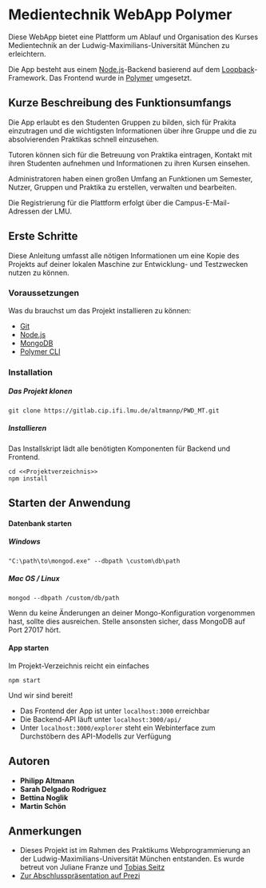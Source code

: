 # Medientechnik WebApp Polymer

Diese WebApp bietet eine Plattform um Ablauf und Organisation des Kurses Medientechnik an der Ludwig-Maximilians-Universität München zu erleichtern.

Die App besteht aus einem [Node.js](https://nodejs.org/)-Backend basierend auf dem [Loopback](http://loopback.io/)-Framework. Das Frontend wurde in [Polymer](https://www.polymer-project.org/) umgesetzt.

## Kurze Beschreibung des Funktionsumfangs

Die App erlaubt es den Studenten Gruppen zu bilden, sich für Prakita einzutragen und die wichtigsten Informationen über ihre Gruppe und die zu absolvierenden Praktikas schnell einzusehen.

Tutoren können sich für die Betreuung von Praktika eintragen, Kontakt mit ihren Studenten aufnehmen und Informationen zu ihren Kursen einsehen.

Administratoren haben einen großen Umfang an Funktionen um Semester, Nutzer, Gruppen und Praktika zu erstellen, verwalten und bearbeiten.

Die Registrierung für die Plattform erfolgt über die Campus-E-Mail-Adressen der LMU.

## Erste Schritte

Diese Anleitung umfasst alle nötigen Informationen um eine Kopie des Projekts auf deiner lokalen Maschine zur Entwicklung- und Testzwecken nutzen zu können.

### Voraussetzungen

Was du brauchst um das Projekt installieren zu können:

* [Git](https://git-scm.com/)
* [Node.js](https://nodejs.org/)
* [MongoDB](https://www.mongodb.com/download-center)
* [Polymer CLI](https://www.polymer-project.org/2.0/docs/tools/polymer-cli)

### Installation

##### Das Projekt klonen

```
git clone https://gitlab.cip.ifi.lmu.de/altmannp/PWD_MT.git
```

##### Installieren

Das Installskript lädt alle benötigten Komponenten für Backend und Frontend.

```
cd <<Projektverzeichnis>>
npm install
```

## Starten der Anwendung

#### Datenbank starten

##### Windows

```
"C:\path\to\mongod.exe" --dbpath \custom\db\path
```

##### Mac OS / Linux

```
mongod --dbpath /custom/db/path
```

Wenn du keine Änderungen an deiner Mongo-Konfiguration vorgenommen hast, sollte dies ausreichen. Stelle ansonsten sicher, dass MongoDB auf Port 27017 hört.

#### App starten

Im Projekt-Verzeichnis reicht ein einfaches

```
npm start
```

Und wir sind bereit!

* Das Frontend der App ist unter `localhost:3000` erreichbar
* Die Backend-API läuft unter `localhost:3000/api/`
* Unter `localhost:3000/explorer` steht ein Webinterface zum Durchstöbern des API-Modells zur Verfügung

## Autoren

* **Philipp Altmann**
* **Sarah Delgado Rodriguez**
* **Bettina Noglik**
* **Martin Schön**

## Anmerkungen

* Dieses Projekt ist im Rahmen des Praktikums Webprogrammierung an der Ludwig-Maximilians-Universität München entstanden. Es wurde betreut von Juliane Franze und [Tobias Seitz](https://twitter.com/TbsStz)
* [Zur Abschlusspräsentation auf Prezi](http://prezi.com/zdyz8h9v8px3/?utm_campaign=share&utm_medium=copy)
